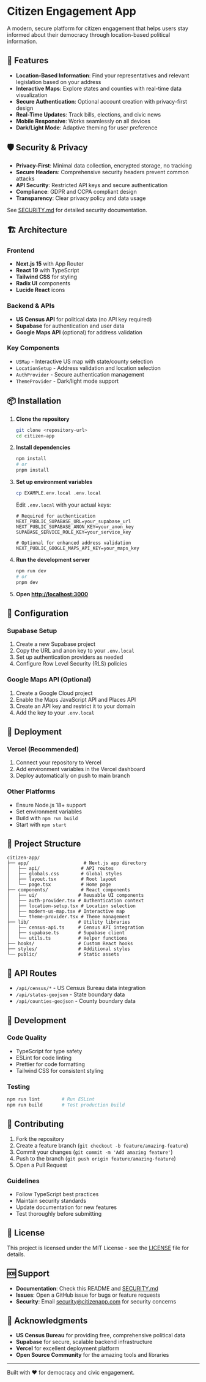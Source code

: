 # Citizen Engagement App

A modern, secure platform for citizen engagement that helps users stay informed about their democracy through location-based political information.

## 🚀 Features

- **Location-Based Information**: Find your representatives and relevant legislation based on your address
- **Interactive Maps**: Explore states and counties with real-time data visualization
- **Secure Authentication**: Optional account creation with privacy-first design
- **Real-Time Updates**: Track bills, elections, and civic news
- **Mobile Responsive**: Works seamlessly on all devices
- **Dark/Light Mode**: Adaptive theming for user preference

## 🛡️ Security & Privacy

- **Privacy-First**: Minimal data collection, encrypted storage, no tracking
- **Secure Headers**: Comprehensive security headers prevent common attacks
- **API Security**: Restricted API keys and secure authentication
- **Compliance**: GDPR and CCPA compliant design
- **Transparency**: Clear privacy policy and data usage

See [SECURITY.md](./SECURITY.md) for detailed security documentation.

## 🏗️ Architecture

### Frontend
- **Next.js 15** with App Router
- **React 19** with TypeScript
- **Tailwind CSS** for styling
- **Radix UI** components
- **Lucide React** icons

### Backend & APIs
- **US Census API** for political data (no API key required)
- **Supabase** for authentication and user data
- **Google Maps API** (optional) for address validation

### Key Components
- `USMap` - Interactive US map with state/county selection
- `LocationSetup` - Address validation and location selection
- `AuthProvider` - Secure authentication management
- `ThemeProvider` - Dark/light mode support

## 📦 Installation

1. **Clone the repository**
   ```bash
   git clone <repository-url>
   cd citizen-app
   ```

2. **Install dependencies**
   ```bash
   npm install
   # or
   pnpm install
   ```

3. **Set up environment variables**
   ```bash
   cp EXAMPLE.env.local .env.local
   ```
   
   Edit `.env.local` with your actual keys:
   ```env
   # Required for authentication
   NEXT_PUBLIC_SUPABASE_URL=your_supabase_url
   NEXT_PUBLIC_SUPABASE_ANON_KEY=your_anon_key
   SUPABASE_SERVICE_ROLE_KEY=your_service_key
   
   # Optional for enhanced address validation
   NEXT_PUBLIC_GOOGLE_MAPS_API_KEY=your_maps_key
   ```

4. **Run the development server**
   ```bash
   npm run dev
   # or
   pnpm dev
   ```

5. **Open [http://localhost:3000](http://localhost:3000)**

## 🔧 Configuration

### Supabase Setup
1. Create a new Supabase project
2. Copy the URL and anon key to your `.env.local`
3. Set up authentication providers as needed
4. Configure Row Level Security (RLS) policies

### Google Maps API (Optional)
1. Create a Google Cloud project
2. Enable the Maps JavaScript API and Places API
3. Create an API key and restrict it to your domain
4. Add the key to your `.env.local`

## 🚀 Deployment

### Vercel (Recommended)
1. Connect your repository to Vercel
2. Add environment variables in the Vercel dashboard
3. Deploy automatically on push to main branch

### Other Platforms
- Ensure Node.js 18+ support
- Set environment variables
- Build with `npm run build`
- Start with `npm start`

## 📁 Project Structure

```
citizen-app/
├── app/                    # Next.js app directory
│   ├── api/               # API routes
│   ├── globals.css        # Global styles
│   ├── layout.tsx         # Root layout
│   └── page.tsx           # Home page
├── components/            # React components
│   ├── ui/               # Reusable UI components
│   ├── auth-provider.tsx # Authentication context
│   ├── location-setup.tsx # Location selection
│   ├── modern-us-map.tsx # Interactive map
│   └── theme-provider.tsx # Theme management
├── lib/                  # Utility libraries
│   ├── census-api.ts     # Census API integration
│   ├── supabase.ts       # Supabase client
│   └── utils.ts          # Helper functions
├── hooks/                # Custom React hooks
├── styles/               # Additional styles
└── public/               # Static assets
```

## 🔌 API Routes

- `/api/census/*` - US Census Bureau data integration
- `/api/states-geojson` - State boundary data
- `/api/counties-geojson` - County boundary data

## 🧪 Development

### Code Quality
- TypeScript for type safety
- ESLint for code linting
- Prettier for code formatting
- Tailwind CSS for consistent styling

### Testing
```bash
npm run lint        # Run ESLint
npm run build       # Test production build
```

## 🤝 Contributing

1. Fork the repository
2. Create a feature branch (`git checkout -b feature/amazing-feature`)
3. Commit your changes (`git commit -m 'Add amazing feature'`)
4. Push to the branch (`git push origin feature/amazing-feature`)
5. Open a Pull Request

### Guidelines
- Follow TypeScript best practices
- Maintain security standards
- Update documentation for new features
- Test thoroughly before submitting

## 📄 License

This project is licensed under the MIT License - see the [LICENSE](LICENSE) file for details.

## 🆘 Support

- **Documentation**: Check this README and [SECURITY.md](./SECURITY.md)
- **Issues**: Open a GitHub issue for bugs or feature requests
- **Security**: Email security@citizenapp.com for security concerns

## 🙏 Acknowledgments

- **US Census Bureau** for providing free, comprehensive political data
- **Supabase** for secure, scalable backend infrastructure
- **Vercel** for excellent deployment platform
- **Open Source Community** for the amazing tools and libraries

---

Built with ❤️ for democracy and civic engagement. 